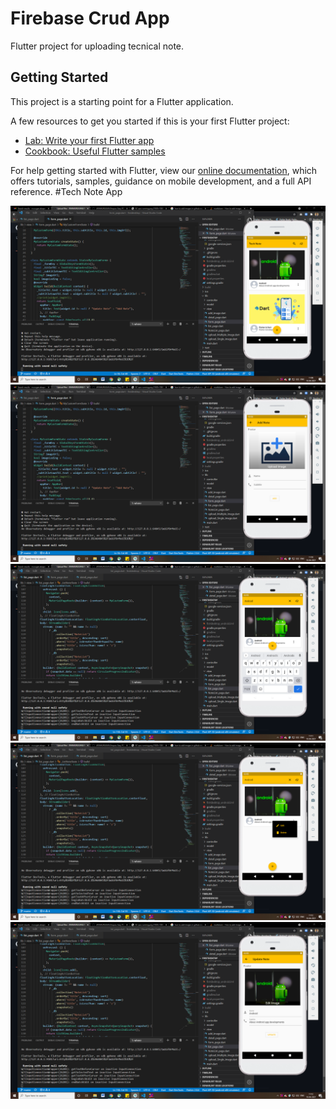 # Firebase Crud App
Flutter project for uploading tecnical note.

## Getting Started
This project is a starting point for a Flutter application.

A few resources to get you started if this is your first Flutter project:
- [Lab: Write your first Flutter app](https://flutter.dev/docs/get-started/codelab)
- [Cookbook: Useful Flutter samples](https://flutter.dev/docs/cookbook)

For help getting started with Flutter, view our
[online documentation](https://flutter.dev/docs), which offers tutorials,
samples, guidance on mobile development, and a full API reference.
#Tech Note App

![alt text](https://raw.githubusercontent.com/JAYAMURUGANJ/firebase-crud/master/TechNote%201.png)
![alt text](https://raw.githubusercontent.com/JAYAMURUGANJ/firebase-crud/master/TechNote%202.png)
![alt text](https://raw.githubusercontent.com/JAYAMURUGANJ/firebase-crud/master/TechNote%203.png)
![alt text](https://raw.githubusercontent.com/JAYAMURUGANJ/firebase-crud/master/TechNote%204.png)
![alt text](https://raw.githubusercontent.com/JAYAMURUGANJ/firebase-crud/master/TechNote%205.png)
